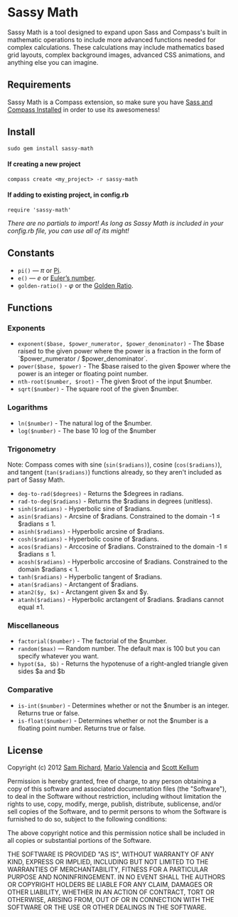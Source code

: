 # Sassy Math

Sassy Math is a tool designed to expand upon Sass and Compass's built in mathematic operations to include more advanced functions needed for complex calculations. These calculations may include mathematics based grid layouts, complex background images, advanced CSS animations, and anything else you can imagine.

## Requirements

Sassy Math is a Compass extension, so make sure you have [Sass and Compass Installed](http://compass-style.org/install/) in order to use its awesomeness!

## Install

`sudo gem install sassy-math`

#### If creating a new project
`compass create <my_project> -r sassy-math`

#### If adding to existing project, in config.rb
`require 'sassy-math'`

*There are no partials to import! As long as Sassy Math is included in your config.rb file, you can use all of its might!*

## Constants

* `pi()` — _π_ or [Pi](http://en.wikipedia.org/wiki/Pi).
* `e()` — _e_ or [Euler’s number](http://en.wikipedia.org/wiki/E_(mathematical_constant)).
* `golden-ratio()` - _φ_ or the [Golden Ratio](http://en.wikipedia.org/wiki/Golden_ratio).

## Functions

### Exponents
* `exponent($base, $power_numerator, $power_denominator)` - The $base raised to the given power where the power is a fraction in the form of `$power_numerator / $power_denominator`.
* `power($base, $power)` - The $base raised to the given $power where the power is an integer or floating point number.
* `nth-root($number, $root)` - The given $root of the input $number.
* `sqrt($number)` - The square root of the given $number.

### Logarithms
* `ln($number)` - The natural log of the $number.
* `log($number)` - The base 10 log of the $number

### Trigonometry
Note: Compass comes with sine (`sin($radians)`), cosine (`cos($radians)`), and tangent (`tan($radians)`) functions already, so they aren't included as part of Sassy Math.

* `deg-to-rad($degrees)` - Returns the $degrees in radians.
* `rad-to-deg($radians)` - Returns the $radians in degrees (unitless).
* `sinh($radians)` - Hyperbolic sine of $radians.
* `asin($radians)` - Arcsine of $radians. Constrained to the domain -1 ≤ $radians ≤ 1.
* `asinh($radians)` - Hyperbolic arcsine of $radians.
* `cosh($radians)` - Hyperbolic cosine of $radians.
* `acos($radians)` - Arccosine of $radians. Constrained to the domain -1 ≤ $radians ≤ 1.
* `acosh($radians)` - Hyperbolic arccosine of $radians. Constrained to the domain $radians < 1.
* `tanh($radians)` - Hyperbolic tangent of $radians.
* `atan($radians)` - Arctangent of $radians.
* `atan2($y, $x)` - Arctangent given $x and $y.
* `atanh($radians)` - Hyperbolic arctangent of $radians. $radians cannot equal ±1.

### Miscellaneous
* `factorial($number)` - The factorial of the $number.
* `random($max)` — Random number. The default max is 100 but you can specify whatever you want.
* `hypot($a, $b)` - Returns the hypotenuse of a right-angled triangle given sides $a and $b

### Comparative
* `is-int($number)` - Determines whether or not the $number is an integer. Returns true or false.
* `is-float($number)` - Determines whether or not the $number is a floating point number. Returns true or false.


## License

Copyright (c) 2012 [Sam Richard](https://github.com/Snugug), [Mario Valencia](https://github.com/sultancillo) and [Scott Kellum](https://github.com/scottkellum)

Permission is hereby granted, free of charge, to any person obtaining a copy of this software and associated documentation files (the "Software"), to deal in the Software without restriction, including without limitation the rights to use, copy, modify, merge, publish, distribute, sublicense, and/or sell copies of the Software, and to permit persons to whom the Software is furnished to do so, subject to the following conditions:

The above copyright notice and this permission notice shall be included in all copies or substantial portions of the Software.

THE SOFTWARE IS PROVIDED "AS IS", WITHOUT WARRANTY OF ANY KIND, EXPRESS OR IMPLIED, INCLUDING BUT NOT LIMITED TO THE WARRANTIES OF MERCHANTABILITY, FITNESS FOR A PARTICULAR PURPOSE AND NONINFRINGEMENT. IN NO EVENT SHALL THE AUTHORS OR COPYRIGHT HOLDERS BE LIABLE FOR ANY CLAIM, DAMAGES OR OTHER LIABILITY, WHETHER IN AN ACTION OF CONTRACT, TORT OR OTHERWISE, ARISING FROM, OUT OF OR IN CONNECTION WITH THE SOFTWARE OR THE USE OR OTHER DEALINGS IN THE SOFTWARE. 
